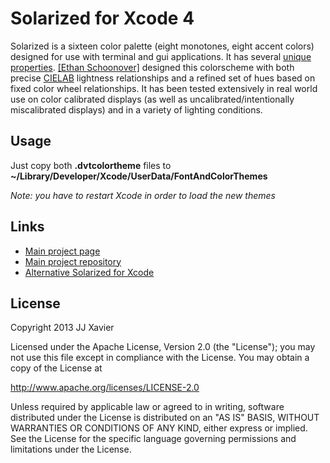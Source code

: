 # Solarized for Xcode 4

Solarized is a sixteen color palette (eight monotones, eight accent colors)
designed for use with terminal and gui applications. It has several [unique
properties](http://ethanschoonover.com/solarized#features). [[Ethan Schoonover]](http://ethanschoonover.com/colophon)
designed this colorscheme with both precise
[CIELAB](http://en.wikipedia.org/wiki/Lab_color_space) lightness relationships
and a refined set of hues based on fixed color wheel relationships. It has been
tested extensively in real world use on color calibrated displays (as well as
uncalibrated/intentionally miscalibrated displays) and in a variety of lighting
conditions.

## Usage

Just copy both **.dvtcolortheme** files to **~/Library/Developer/Xcode/UserData/FontAndColorThemes**

*Note: you have to restart Xcode in order to load the new themes*

## Links

* [Main project page](http://ethanschoonover.com/solarized)
* [Main project repository](https://github.com/altercation/solarized)
* [Alternative Solarized for Xcode](https://github.com/brianmichel/solarized/tree/master/apple-xcode4-solarized)

## License

Copyright 2013 JJ Xavier

Licensed under the Apache License, Version 2.0 (the "License");
you may not use this file except in compliance with the License.
You may obtain a copy of the License at

   http://www.apache.org/licenses/LICENSE-2.0

Unless required by applicable law or agreed to in writing, software
distributed under the License is distributed on an "AS IS" BASIS,
WITHOUT WARRANTIES OR CONDITIONS OF ANY KIND, either express or implied.
See the License for the specific language governing permissions and
limitations under the License.

